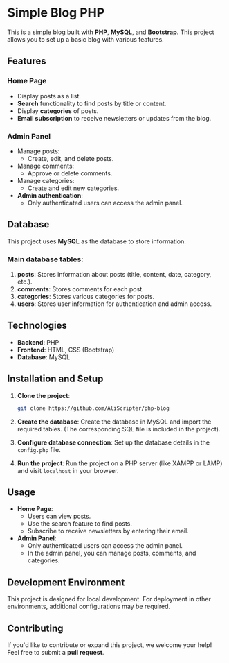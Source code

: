 # Simple Blog PHP

This is a simple blog built with **PHP**, **MySQL**, and **Bootstrap**. This project allows you to set up a basic blog with various features.

## Features

### **Home Page**

- Display posts as a list.
- **Search** functionality to find posts by title or content.
- Display **categories** of posts.
- **Email subscription** to receive newsletters or updates from the blog.

### **Admin Panel**

- Manage posts:
  - Create, edit, and delete posts.
- Manage comments:
  - Approve or delete comments.
- Manage categories:
  - Create and edit new categories.
- **Admin authentication**:
  - Only authenticated users can access the admin panel.

## Database

This project uses **MySQL** as the database to store information.

### Main database tables:

1. **posts**: Stores information about posts (title, content, date, category, etc.).
2. **comments**: Stores comments for each post.
3. **categories**: Stores various categories for posts.
4. **users**: Stores user information for authentication and admin access.

## Technologies

- **Backend**: PHP
- **Frontend**: HTML, CSS (Bootstrap)
- **Database**: MySQL

## Installation and Setup

1. **Clone the project**:

   ```bash
   git clone https://github.com/AliScripter/php-blog
   ```

2. **Create the database**:
   Create the database in MySQL and import the required tables. (The corresponding SQL file is included in the project).

3. **Configure database connection**:
   Set up the database details in the `config.php` file.

4. **Run the project**:
   Run the project on a PHP server (like XAMPP or LAMP) and visit `localhost` in your browser.

## Usage

- **Home Page**:
  - Users can view posts.
  - Use the search feature to find posts.
  - Subscribe to receive newsletters by entering their email.
- **Admin Panel**:
  - Only authenticated users can access the admin panel.
  - In the admin panel, you can manage posts, comments, and categories.

## Development Environment

This project is designed for local development. For deployment in other environments, additional configurations may be required.

## Contributing

If you'd like to contribute or expand this project, we welcome your help! Feel free to submit a **pull request**.
